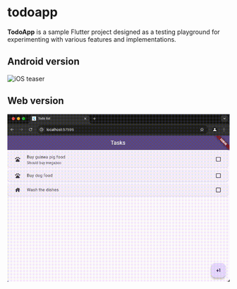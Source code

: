 # todoapp

**TodoApp** is a sample Flutter project designed as a testing playground for experimenting with various features and implementations.

## Android version

![iOS teaser](/img/android-todoapp.gif)

## Web version

![iOS teaser](/img/web-todoapp.gif)
